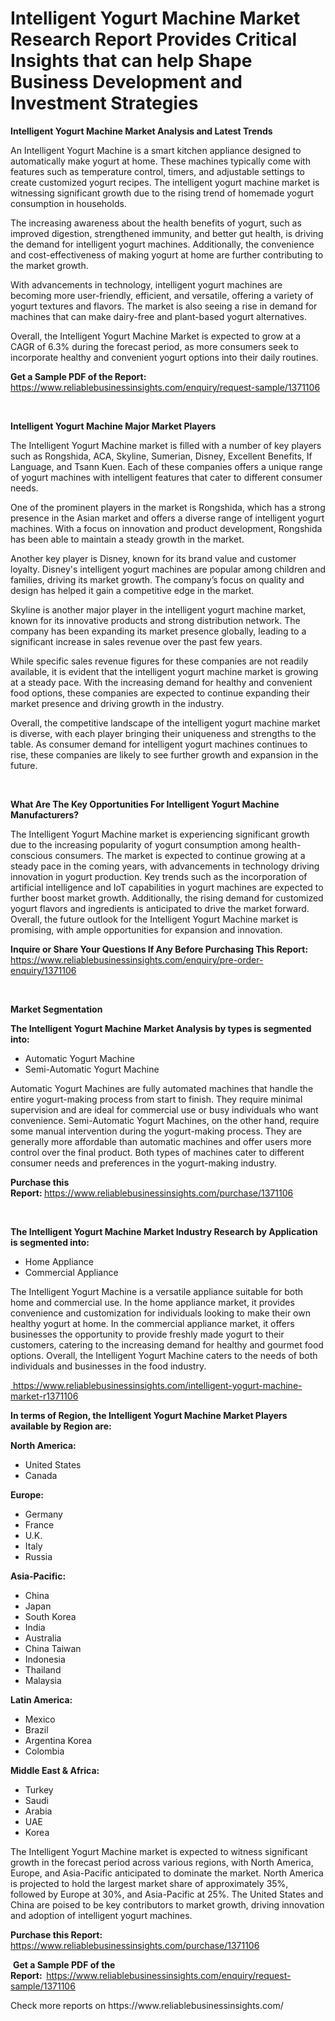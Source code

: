 <p><h1>Intelligent Yogurt Machine Market Research Report Provides Critical Insights that can help Shape Business Development and Investment Strategies</h1></p><p><strong>Intelligent Yogurt Machine Market Analysis and Latest Trends</strong></p>
<p><p>An Intelligent Yogurt Machine is a smart kitchen appliance designed to automatically make yogurt at home. These machines typically come with features such as temperature control, timers, and adjustable settings to create customized yogurt recipes. The intelligent yogurt machine market is witnessing significant growth due to the rising trend of homemade yogurt consumption in households.</p><p>The increasing awareness about the health benefits of yogurt, such as improved digestion, strengthened immunity, and better gut health, is driving the demand for intelligent yogurt machines. Additionally, the convenience and cost-effectiveness of making yogurt at home are further contributing to the market growth.</p><p>With advancements in technology, intelligent yogurt machines are becoming more user-friendly, efficient, and versatile, offering a variety of yogurt textures and flavors. The market is also seeing a rise in demand for machines that can make dairy-free and plant-based yogurt alternatives.</p><p>Overall, the Intelligent Yogurt Machine Market is expected to grow at a CAGR of 6.3% during the forecast period, as more consumers seek to incorporate healthy and convenient yogurt options into their daily routines.</p></p>
<p><strong>Get a Sample PDF of the Report:&nbsp;</strong> <a href="https://www.reliablebusinessinsights.com/enquiry/request-sample/1371106">https://www.reliablebusinessinsights.com/enquiry/request-sample/1371106</a></p>
<p>&nbsp;</p>
<p><strong>Intelligent Yogurt Machine Major Market Players</strong></p>
<p><p>The Intelligent Yogurt Machine market is filled with a number of key players such as Rongshida, ACA, Skyline, Sumerian, Disney, Excellent Benefits, If Language, and Tsann Kuen. Each of these companies offers a unique range of yogurt machines with intelligent features that cater to different consumer needs.</p><p>One of the prominent players in the market is Rongshida, which has a strong presence in the Asian market and offers a diverse range of intelligent yogurt machines. With a focus on innovation and product development, Rongshida has been able to maintain a steady growth in the market.</p><p>Another key player is Disney, known for its brand value and customer loyalty. Disney's intelligent yogurt machines are popular among children and families, driving its market growth. The company’s focus on quality and design has helped it gain a competitive edge in the market.</p><p>Skyline is another major player in the intelligent yogurt machine market, known for its innovative products and strong distribution network. The company has been expanding its market presence globally, leading to a significant increase in sales revenue over the past few years.</p><p>While specific sales revenue figures for these companies are not readily available, it is evident that the intelligent yogurt machine market is growing at a steady pace. With the increasing demand for healthy and convenient food options, these companies are expected to continue expanding their market presence and driving growth in the industry.</p><p>Overall, the competitive landscape of the intelligent yogurt machine market is diverse, with each player bringing their uniqueness and strengths to the table. As consumer demand for intelligent yogurt machines continues to rise, these companies are likely to see further growth and expansion in the future.</p></p>
<p>&nbsp;</p>
<p><strong>What Are The Key Opportunities For Intelligent Yogurt Machine Manufacturers?</strong></p>
<p><p>The Intelligent Yogurt Machine market is experiencing significant growth due to the increasing popularity of yogurt consumption among health-conscious consumers. The market is expected to continue growing at a steady pace in the coming years, with advancements in technology driving innovation in yogurt production. Key trends such as the incorporation of artificial intelligence and IoT capabilities in yogurt machines are expected to further boost market growth. Additionally, the rising demand for customized yogurt flavors and ingredients is anticipated to drive the market forward. Overall, the future outlook for the Intelligent Yogurt Machine market is promising, with ample opportunities for expansion and innovation.</p></p>
<p><strong>Inquire or Share Your Questions If Any Before Purchasing This Report:</strong> <a href="https://www.reliablebusinessinsights.com/enquiry/pre-order-enquiry/1371106">https://www.reliablebusinessinsights.com/enquiry/pre-order-enquiry/1371106</a></p>
<p>&nbsp;</p>
<p><strong>Market Segmentation</strong></p>
<p><strong>The Intelligent Yogurt Machine Market Analysis by types is segmented into:</strong></p>
<p><ul><li>Automatic Yogurt Machine</li><li>Semi-Automatic Yogurt Machine</li></ul></p>
<p><p>Automatic Yogurt Machines are fully automated machines that handle the entire yogurt-making process from start to finish. They require minimal supervision and are ideal for commercial use or busy individuals who want convenience. Semi-Automatic Yogurt Machines, on the other hand, require some manual intervention during the yogurt-making process. They are generally more affordable than automatic machines and offer users more control over the final product. Both types of machines cater to different consumer needs and preferences in the yogurt-making industry.</p></p>
<p><strong>Purchase this Report:&nbsp;</strong><a href="https://www.reliablebusinessinsights.com/purchase/1371106">https://www.reliablebusinessinsights.com/purchase/1371106</a></p>
<p>&nbsp;</p>
<p><strong>The Intelligent Yogurt Machine Market Industry Research by Application is segmented into:</strong></p>
<p><ul><li>Home Appliance</li><li>Commercial Appliance</li></ul></p>
<p><p>The Intelligent Yogurt Machine is a versatile appliance suitable for both home and commercial use. In the home appliance market, it provides convenience and customization for individuals looking to make their own healthy yogurt at home. In the commercial appliance market, it offers businesses the opportunity to provide freshly made yogurt to their customers, catering to the increasing demand for healthy and gourmet food options. Overall, the Intelligent Yogurt Machine caters to the needs of both individuals and businesses in the food industry.</p></p>
<p><a href="https://www.reliablebusinessinsights.com/intelligent-yogurt-machine-market-r1371106">&nbsp;https://www.reliablebusinessinsights.com/intelligent-yogurt-machine-market-r1371106</a></p>
<p><strong>In terms of Region, the Intelligent Yogurt Machine Market Players available by Region are:</strong></p>
<p>
    <p> <strong> North America: </strong>
        <ul>
            <li>United States</li>
            <li>Canada</li>
        </ul>
        </p> 
    <p> <strong> Europe: </strong>
        <ul>
            <li>Germany</li>
            <li>France</li>
            <li>U.K.</li>
            <li>Italy</li>
            <li>Russia</li>
        </ul>
        </p> 
    <p> <strong> Asia-Pacific: </strong>
        <ul>
            <li>China</li>
            <li>Japan</li>
            <li>South Korea</li>
            <li>India</li>
            <li>Australia</li>
            <li>China Taiwan</li>
            <li>Indonesia</li>
            <li>Thailand</li>
            <li>Malaysia</li>
        </ul>
        </p> 
    <p> <strong> Latin America: </strong>
        <ul>
            <li>Mexico</li>
            <li>Brazil</li>
            <li>Argentina Korea</li>
            <li>Colombia</li>
        </ul>
        </p> 
    <p> <strong> Middle East & Africa: </strong>
        <ul>
            <li>Turkey</li>
            <li>Saudi</li>
            <li>Arabia</li>
            <li>UAE</li>
            <li>Korea</li>
        </ul>
    </p>
    </p>
<p><p>The Intelligent Yogurt Machine market is expected to witness significant growth in the forecast period across various regions, with North America, Europe, and Asia-Pacific anticipated to dominate the market. North America is projected to hold the largest market share of approximately 35%, followed by Europe at 30%, and Asia-Pacific at 25%. The United States and China are poised to be key contributors to market growth, driving innovation and adoption of intelligent yogurt machines.</p></p>
<p><strong>Purchase this Report: </strong><a href="https://www.reliablebusinessinsights.com/purchase/1371106">https://www.reliablebusinessinsights.com/purchase/1371106</a></p>
<p>&nbsp;<strong>Get a Sample PDF of the Report:&nbsp;&nbsp;</strong><a href="https://www.reliablebusinessinsights.com/enquiry/request-sample/1371106">https://www.reliablebusinessinsights.com/enquiry/request-sample/1371106</a></p>
<p><strong></strong></p>
<p>Check more reports on https://www.reliablebusinessinsights.com/</p>